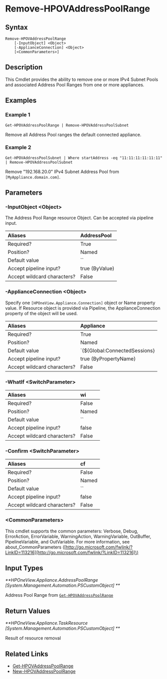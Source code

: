 ﻿---
description: Delete Address Pool Range from an appliance.
---

# Remove-HPOVAddressPoolRange

## Syntax

```text
Remove-HPOVAddressPoolRange
    [-InputObject] <Object>
    [-ApplianceConnection] <Object>
    [<CommonParameters>]
```

## Description

This Cmdlet provides the ability to remove one or more IPv4 Subnet Pools and associated Address Pool Ranges from one or more appliances.

## Examples

###  Example 1 

```text
Get-HPOVAddressPoolRange | Remove-HPOVAddressPoolSubnet

```

Remove all Address Pool ranges the default connected appliance.

###  Example 2 

```text
Get-HPOVAddressPoolSubnet | Where startAddress -eq "11:11:11:11:11:11" | Remove-HPOVAddressPoolSubnet

```

Remove "192.168.20.0" IPv4 Subnet Address Pool from `[MyAppliance.domain.com]`.

## Parameters

### -InputObject &lt;Object&gt;

The Address Pool Range resource Object.  Can be accepted via pipeline input.

| Aliases | AddressPool |
| :--- | :--- |
| Required? | True |
| Position? | Named |
| Default value | `` |
| Accept pipeline input? | true (ByValue) |
| Accept wildcard characters? | False |

### -ApplianceConnection &lt;Object&gt;

Specify one `[HPOneView.Appliance.Connection]` object or Name property value. If Resource object is provided via Pipeline, the ApplianceConnection property of the object will be used.

| Aliases | Appliance |
| :--- | :--- |
| Required? | True |
| Position? | Named |
| Default value | `(${Global:ConnectedSessions} | ? Default)` |
| Accept pipeline input? | true (ByPropertyName) |
| Accept wildcard characters? | False |

### -WhatIf &lt;SwitchParameter&gt;



| Aliases | wi |
| :--- | :--- |
| Required? | False |
| Position? | Named |
| Default value | `` |
| Accept pipeline input? | false |
| Accept wildcard characters? | False |

### -Confirm &lt;SwitchParameter&gt;



| Aliases | cf |
| :--- | :--- |
| Required? | False |
| Position? | Named |
| Default value | `` |
| Accept pipeline input? | false |
| Accept wildcard characters? | False |

### &lt;CommonParameters&gt;

This cmdlet supports the common parameters: Verbose, Debug, ErrorAction, ErrorVariable, WarningAction, WarningVariable, OutBuffer, PipelineVariable, and OutVariable. For more information, see about\_CommonParameters \([http://go.microsoft.com/fwlink/?LinkID=113216](http://go.microsoft.com/fwlink/?LinkID=113216)\)

## Input Types

_**HPOneView.Appliance.AddressPoolRange [System.Management.Automation.PSCustomObject]
**_

Address Pool Range from [`Get-HPOVAddressPoolRange`](get-hpovaddresspoolrange.md)

## Return Values

_**HPOneView.Appliance.TaskResource [System.Management.Automation.PSCustomObject]
**_

Result of resource removal

## Related Links

* [Get-HPOVAddressPoolRange](get-hpovaddresspoolrange.md)
* [New-HPOVAddressPoolRange](new-hpovaddresspoolrange.md)
